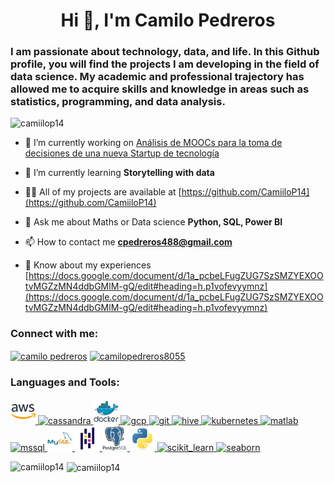 <h1 align="center">Hi 👋, I'm Camilo Pedreros</h1>
<h3 align="left"> I am passionate about technology, data, and life. In this Github profile, you will find the projects I am developing in the field of data science. My academic and professional trajectory has allowed me to acquire skills and knowledge in areas such as statistics, programming, and data analysis.</h3>

<p align="left"> <img src="https://komarev.com/ghpvc/?username=camiilop14&label=Profile%20views&color=0e75b6&style=flat" alt="camiilop14" /> </p>

- 🔭 I’m currently working on [Análisis de MOOCs para la toma de decisiones de una nueva Startup de tecnología](https://github.com/CamiiloP14/Data-Analyst--MOOCs)

- 🌱 I’m currently learning **Storytelling with data**

- 👨‍💻 All of my projects are available at [https://github.com/CamiiloP14](https://github.com/CamiiloP14)

- 💬 Ask me about Maths or Data science **Python, SQL, Power BI**

- 📫 How to contact me **cpedreros488@gmail.com**

- 📄 Know about my experiences [https://docs.google.com/document/d/1a_pcbeLFugZUG7SzSMZYEXOOtvMGZzMN4ddbGMlM-gQ/edit#heading=h.p1vofevyymnz](https://docs.google.com/document/d/1a_pcbeLFugZUG7SzSMZYEXOOtvMGZzMN4ddbGMlM-gQ/edit#heading=h.p1vofevyymnz)

<h3 align="left">Connect with me:</h3>
<p align="left">
<a href="https://www.linkedin.com/in/camilo-pedreros-106a1a245/" target="blank"><img align="center" src="https://raw.githubusercontent.com/rahuldkjain/github-profile-readme-generator/master/src/images/icons/Social/linked-in-alt.svg" alt="camilo pedreros" height="30" width="40" /></a>
<a href="https://www.youtube.com/c/camilopedreros8055" target="blank"><img align="center" src="https://raw.githubusercontent.com/rahuldkjain/github-profile-readme-generator/master/src/images/icons/Social/youtube.svg" alt="camilopedreros8055" height="30" width="40" /></a>
</p>

<h3 align="left">Languages and Tools:</h3>
<p align="left"> <a href="https://aws.amazon.com" target="_blank" rel="noreferrer"> <img src="https://raw.githubusercontent.com/devicons/devicon/master/icons/amazonwebservices/amazonwebservices-original-wordmark.svg" alt="aws" width="40" height="40"/> </a> <a href="https://cassandra.apache.org/" target="_blank" rel="noreferrer"> <img src="https://www.vectorlogo.zone/logos/apache_cassandra/apache_cassandra-icon.svg" alt="cassandra" width="40" height="40"/> </a> <a href="https://www.docker.com/" target="_blank" rel="noreferrer"> <img src="https://raw.githubusercontent.com/devicons/devicon/master/icons/docker/docker-original-wordmark.svg" alt="docker" width="40" height="40"/> </a> <a href="https://cloud.google.com" target="_blank" rel="noreferrer"> <img src="https://www.vectorlogo.zone/logos/google_cloud/google_cloud-icon.svg" alt="gcp" width="40" height="40"/> </a> <a href="https://git-scm.com/" target="_blank" rel="noreferrer"> <img src="https://www.vectorlogo.zone/logos/git-scm/git-scm-icon.svg" alt="git" width="40" height="40"/> </a> <a href="https://hive.apache.org/" target="_blank" rel="noreferrer"> <img src="https://www.vectorlogo.zone/logos/apache_hive/apache_hive-icon.svg" alt="hive" width="40" height="40"/> </a> <a href="https://kubernetes.io" target="_blank" rel="noreferrer"> <img src="https://www.vectorlogo.zone/logos/kubernetes/kubernetes-icon.svg" alt="kubernetes" width="40" height="40"/> </a> <a href="https://www.mathworks.com/" target="_blank" rel="noreferrer"> <img src="https://upload.wikimedia.org/wikipedia/commons/2/21/Matlab_Logo.png" alt="matlab" width="40" height="40"/> </a> <a href="https://www.microsoft.com/en-us/sql-server" target="_blank" rel="noreferrer"> <img src="https://www.svgrepo.com/show/303229/microsoft-sql-server-logo.svg" alt="mssql" width="40" height="40"/> </a> <a href="https://www.mysql.com/" target="_blank" rel="noreferrer"> <img src="https://raw.githubusercontent.com/devicons/devicon/master/icons/mysql/mysql-original-wordmark.svg" alt="mysql" width="40" height="40"/> </a> <a href="https://pandas.pydata.org/" target="_blank" rel="noreferrer"> <img src="https://raw.githubusercontent.com/devicons/devicon/2ae2a900d2f041da66e950e4d48052658d850630/icons/pandas/pandas-original.svg" alt="pandas" width="40" height="40"/> </a> <a href="https://www.postgresql.org" target="_blank" rel="noreferrer"> <img src="https://raw.githubusercontent.com/devicons/devicon/master/icons/postgresql/postgresql-original-wordmark.svg" alt="postgresql" width="40" height="40"/> </a> <a href="https://www.python.org" target="_blank" rel="noreferrer"> <img src="https://raw.githubusercontent.com/devicons/devicon/master/icons/python/python-original.svg" alt="python" width="40" height="40"/> </a> <a href="https://scikit-learn.org/" target="_blank" rel="noreferrer"> <img src="https://upload.wikimedia.org/wikipedia/commons/0/05/Scikit_learn_logo_small.svg" alt="scikit_learn" width="40" height="40"/> </a> <a href="https://seaborn.pydata.org/" target="_blank" rel="noreferrer"> <img src="https://seaborn.pydata.org/_images/logo-mark-lightbg.svg" alt="seaborn" width="40" height="40"/> </a> </p>

<p><img align="left" src="https://github-readme-stats.vercel.app/api/top-langs?username=camiilop14&show_icons=true&locale=en&layout=compact" alt="camiilop14" /></p>

<p>&nbsp;<img align="center" src="https://github-readme-stats.vercel.app/api?username=camiilop14&show_icons=true&locale=en" alt="camiilop14" /></p>

